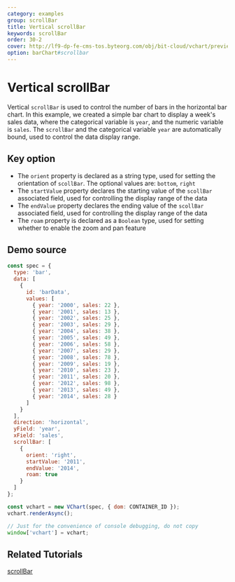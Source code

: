 ```yaml
---
category: examples
group: scrollBar
title: Vertical scrollBar
keywords: scrollBar
order: 30-2
cover: http://lf9-dp-fe-cms-tos.byteorg.com/obj/bit-cloud/vchart/preview/scrollbar/scrollbar-specified-value.png
option: barChart#scrollbar
---
```


# Vertical scrollBar

Vertical `scrollBar` is used to control the number of bars in the horizontal bar chart. In this example, we created a simple bar chart to display a week's sales data, where the categorical variable is `year`, and the numeric variable is `sales`. The `scrollBar` and the categorical variable `year` are automatically bound, used to control the data display range.

## Key option

- The `orient` property is declared as a string type, used for setting the orientation of `scollBar`. The optional values are: `bottom`, `right`
- The `startValue` property declares the starting value of the `scollBar` associated field, used for controlling the display range of the data
- The `endValue` property declares the ending value of the `scollBar` associated field, used for controlling the display range of the data
- The `roam` property is declared as a `Boolean` type, used for setting whether to enable the zoom and pan feature

## Demo source

```javascript livedemo
const spec = {
  type: 'bar',
  data: [
    {
      id: 'barData',
      values: [
        { year: '2000', sales: 22 },
        { year: '2001', sales: 13 },
        { year: '2002', sales: 25 },
        { year: '2003', sales: 29 },
        { year: '2004', sales: 38 },
        { year: '2005', sales: 49 },
        { year: '2006', sales: 58 },
        { year: '2007', sales: 29 },
        { year: '2008', sales: 78 },
        { year: '2009', sales: 19 },
        { year: '2010', sales: 23 },
        { year: '2011', sales: 20 },
        { year: '2012', sales: 98 },
        { year: '2013', sales: 49 },
        { year: '2014', sales: 28 }
      ]
    }
  ],
  direction: 'horizontal',
  yField: 'year',
  xField: 'sales',
  scrollBar: [
    {
      orient: 'right',
      startValue: '2011',
      endValue: '2014',
      roam: true
    }
  ]
};

const vchart = new VChart(spec, { dom: CONTAINER_ID });
vchart.renderAsync();

// Just for the convenience of console debugging, do not copy
window['vchart'] = vchart;
```

## Related Tutorials

[scrollBar](link)
